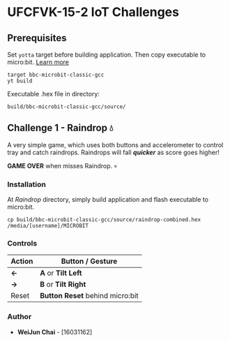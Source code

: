 # UFCFVK-15-2 IoT Challenges

## Prerequisites
Set `yotta` target before building application. Then copy executable to micro:bit. [Learn more](https://lancaster-university.github.io/microbit-docs/offline-toolchains "Yotta Offline Build System")

```
target bbc-microbit-classic-gcc
yt build
```
Executable .hex file in directory:
```
build/bbc-microbit-classic-gcc/source/
```


## Challenge 1 - Raindrop :droplet:
A very simple game, which uses both buttons and accelerometer to control tray and catch raindrops. Raindrops will fall **_quicker_** as score goes higher!

**GAME OVER** when misses Raindrop. :skull:


### Installation
At _Raindrop_ directory, simply build application and flash executable to micro:bit.
```
cp build/bbc-microbit-classic-gcc/source/raindrop-combined.hex /media/[username]/MICROBIT

```

### Controls
 Action | Button / Gesture
---|---|
**←** | **A** or **Tilt Left**
**→** |**B** or **Tilt Right**
Reset | **Button Reset** behind micro:bit

### Author
- **WeiJun Chai** - [16031162]
